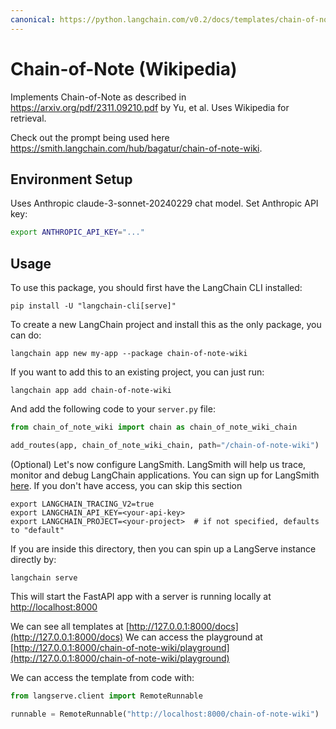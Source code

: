 ```yaml
---
canonical: https://python.langchain.com/v0.2/docs/templates/chain-of-note-wiki/
---
```


# Chain-of-Note (Wikipedia)

Implements Chain-of-Note as described in https://arxiv.org/pdf/2311.09210.pdf by Yu, et al. Uses Wikipedia for retrieval.

Check out the prompt being used here https://smith.langchain.com/hub/bagatur/chain-of-note-wiki.

## Environment Setup

Uses Anthropic claude-3-sonnet-20240229 chat model. Set Anthropic API key:
```bash
export ANTHROPIC_API_KEY="..."
```

## Usage

To use this package, you should first have the LangChain CLI installed:

```shell
pip install -U "langchain-cli[serve]"
```

To create a new LangChain project and install this as the only package, you can do:

```shell
langchain app new my-app --package chain-of-note-wiki
```

If you want to add this to an existing project, you can just run:

```shell
langchain app add chain-of-note-wiki
```

And add the following code to your `server.py` file:
```python
from chain_of_note_wiki import chain as chain_of_note_wiki_chain

add_routes(app, chain_of_note_wiki_chain, path="/chain-of-note-wiki")
```

(Optional) Let's now configure LangSmith. 
LangSmith will help us trace, monitor and debug LangChain applications. 
You can sign up for LangSmith [here](https://smith.langchain.com/). 
If you don't have access, you can skip this section


```shell
export LANGCHAIN_TRACING_V2=true
export LANGCHAIN_API_KEY=<your-api-key>
export LANGCHAIN_PROJECT=<your-project>  # if not specified, defaults to "default"
```

If you are inside this directory, then you can spin up a LangServe instance directly by:

```shell
langchain serve
```

This will start the FastAPI app with a server is running locally at 
[http://localhost:8000](http://localhost:8000)

We can see all templates at [http://127.0.0.1:8000/docs](http://127.0.0.1:8000/docs)
We can access the playground at [http://127.0.0.1:8000/chain-of-note-wiki/playground](http://127.0.0.1:8000/chain-of-note-wiki/playground)  

We can access the template from code with:

```python
from langserve.client import RemoteRunnable

runnable = RemoteRunnable("http://localhost:8000/chain-of-note-wiki")
```